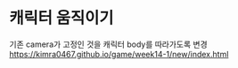 # 캐릭터 움직이기

기존 camera가 고정인 것을 캐릭터 body를 따라가도록 변경
https://kimra0467.github.io/game/week14-1/new/index.html
